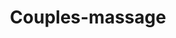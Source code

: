 ---
title: Сouples-massage
category: service
url: couple's-massage
image: ../../src/images/models//Kira/Kira3.jpg
text: сouples-massage-text
---